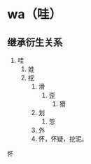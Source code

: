 # wa（哇）

## 继承衍生关系

1. 哇
   1. 娃
   2. 挖
      1. 滑
         1. 歪
            1. 猾
      2. 划
         1. 忽
      3. 外 
      4. 怀，怀疑，挖泥。
      
怀